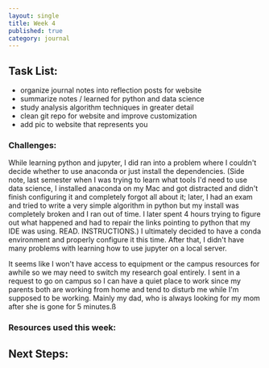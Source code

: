 ```yaml
---
layout: single
title: Week 4
published: true
category: journal
---
```

## Task List:
- organize journal notes into reflection posts for website
- summarize notes / learned for python and data science
- study analysis algorithm techniques in greater detail
- clean git repo for website and improve customization
- add pic to website that represents you

### Challenges:
While learning python and jupyter, I did ran into a problem where I couldn't decide whether to use anaconda or just install the dependencies. (Side note, last semester when I was trying to learn what tools I'd need to use data science, I installed anaconda on my Mac and got distracted and didn't finish configuring it and completely forgot all about it; later, I had an exam and tried to write a very simple algorithm in python but my install was completely broken and I ran out of time. I later spent 4 hours trying to figure out what happened and had to repair the links pointing to python that my IDE was using. READ. INSTRUCTIONS.) I ultimately decided to have a conda environment and properly configure it this time. 
After that, I didn't have many problems with learning how to use jupyter on a local server.

It seems like I won't have access to equipment or the campus resources for awhile so we may need to switch my research goal entirely. I sent in a request to go on campus so I can have a quiet place to work since my parents both are working from home and tend to disturb me while I'm supposed to be working. Mainly my dad, who is always looking for my mom after she is gone for 5 minutes.ß



### Resources used this week:




## Next Steps: